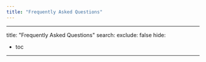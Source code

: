 ```yaml
---
title: "Frequently Asked Questions"
---
```

---

title: "Frequently Asked Questions"
search:
  exclude: false
hide:
  - toc
---
